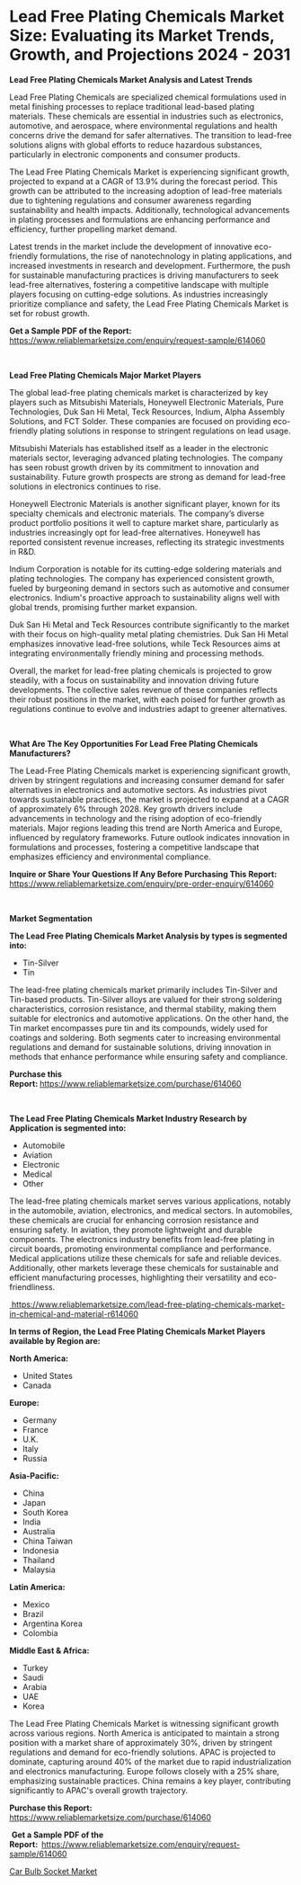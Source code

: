 <p><h1>Lead Free Plating Chemicals Market Size: Evaluating its Market Trends, Growth, and Projections 2024 - 2031</h1></p><p><strong>Lead Free Plating Chemicals Market Analysis and Latest Trends</strong></p>
<p><p>Lead Free Plating Chemicals are specialized chemical formulations used in metal finishing processes to replace traditional lead-based plating materials. These chemicals are essential in industries such as electronics, automotive, and aerospace, where environmental regulations and health concerns drive the demand for safer alternatives. The transition to lead-free solutions aligns with global efforts to reduce hazardous substances, particularly in electronic components and consumer products.</p><p>The Lead Free Plating Chemicals Market is experiencing significant growth, projected to expand at a CAGR of 13.9% during the forecast period. This growth can be attributed to the increasing adoption of lead-free materials due to tightening regulations and consumer awareness regarding sustainability and health impacts. Additionally, technological advancements in plating processes and formulations are enhancing performance and efficiency, further propelling market demand.</p><p>Latest trends in the market include the development of innovative eco-friendly formulations, the rise of nanotechnology in plating applications, and increased investments in research and development. Furthermore, the push for sustainable manufacturing practices is driving manufacturers to seek lead-free alternatives, fostering a competitive landscape with multiple players focusing on cutting-edge solutions. As industries increasingly prioritize compliance and safety, the Lead Free Plating Chemicals Market is set for robust growth.</p></p>
<p><strong>Get a Sample PDF of the Report:&nbsp;</strong> <a href="https://www.reliablemarketsize.com/enquiry/request-sample/614060?utm_campaign=1901&utm_medium=2&utm_source=Github&utm_content=ia&utm_term=27122024&utm_id=lead-free-plating-chemicals">https://www.reliablemarketsize.com/enquiry/request-sample/614060</a></p>
<p>&nbsp;</p>
<p><strong>Lead Free Plating Chemicals Major Market Players</strong></p>
<p><p>The global lead-free plating chemicals market is characterized by key players such as Mitsubishi Materials, Honeywell Electronic Materials, Pure Technologies, Duk San Hi Metal, Teck Resources, Indium, Alpha Assembly Solutions, and FCT Solder. These companies are focused on providing eco-friendly plating solutions in response to stringent regulations on lead usage.</p><p>Mitsubishi Materials has established itself as a leader in the electronic materials sector, leveraging advanced plating technologies. The company has seen robust growth driven by its commitment to innovation and sustainability. Future growth prospects are strong as demand for lead-free solutions in electronics continues to rise.</p><p>Honeywell Electronic Materials is another significant player, known for its specialty chemicals and electronic materials. The company’s diverse product portfolio positions it well to capture market share, particularly as industries increasingly opt for lead-free alternatives. Honeywell has reported consistent revenue increases, reflecting its strategic investments in R&D.</p><p>Indium Corporation is notable for its cutting-edge soldering materials and plating technologies. The company has experienced consistent growth, fueled by burgeoning demand in sectors such as automotive and consumer electronics. Indium's proactive approach to sustainability aligns well with global trends, promising further market expansion.</p><p>Duk San Hi Metal and Teck Resources contribute significantly to the market with their focus on high-quality metal plating chemistries. Duk San Hi Metal emphasizes innovative lead-free solutions, while Teck Resources aims at integrating environmentally friendly mining and processing methods. </p><p>Overall, the market for lead-free plating chemicals is projected to grow steadily, with a focus on sustainability and innovation driving future developments. The collective sales revenue of these companies reflects their robust positions in the market, with each poised for further growth as regulations continue to evolve and industries adapt to greener alternatives.</p></p>
<p>&nbsp;</p>
<p><strong>What Are The Key Opportunities For Lead Free Plating Chemicals Manufacturers?</strong></p>
<p><p>The Lead-Free Plating Chemicals market is experiencing significant growth, driven by stringent regulations and increasing consumer demand for safer alternatives in electronics and automotive sectors. As industries pivot towards sustainable practices, the market is projected to expand at a CAGR of approximately 6% through 2028. Key growth drivers include advancements in technology and the rising adoption of eco-friendly materials. Major regions leading this trend are North America and Europe, influenced by regulatory frameworks. Future outlook indicates innovation in formulations and processes, fostering a competitive landscape that emphasizes efficiency and environmental compliance.</p></p>
<p><strong>Inquire or Share Your Questions If Any Before Purchasing This Report:</strong> <a href="https://www.reliablemarketsize.com/enquiry/pre-order-enquiry/614060?utm_campaign=1901&utm_medium=2&utm_source=Github&utm_content=ia&utm_term=27122024&utm_id=lead-free-plating-chemicals">https://www.reliablemarketsize.com/enquiry/pre-order-enquiry/614060</a></p>
<p>&nbsp;</p>
<p><strong>Market Segmentation</strong></p>
<p><strong>The Lead Free Plating Chemicals Market Analysis by types is segmented into:</strong></p>
<p><ul><li>Tin-Silver</li><li>Tin</li></ul></p>
<p><p>The lead-free plating chemicals market primarily includes Tin-Silver and Tin-based products. Tin-Silver alloys are valued for their strong soldering characteristics, corrosion resistance, and thermal stability, making them suitable for electronics and automotive applications. On the other hand, the Tin market encompasses pure tin and its compounds, widely used for coatings and soldering. Both segments cater to increasing environmental regulations and demand for sustainable solutions, driving innovation in methods that enhance performance while ensuring safety and compliance.</p></p>
<p><strong>Purchase this Report:&nbsp;</strong><a href="https://www.reliablemarketsize.com/purchase/614060?utm_campaign=1901&utm_medium=2&utm_source=Github&utm_content=ia&utm_term=27122024&utm_id=lead-free-plating-chemicals">https://www.reliablemarketsize.com/purchase/614060</a></p>
<p>&nbsp;</p>
<p><strong>The Lead Free Plating Chemicals Market Industry Research by Application is segmented into:</strong></p>
<p><ul><li>Automobile</li><li>Aviation</li><li>Electronic</li><li>Medical</li><li>Other</li></ul></p>
<p><p>The lead-free plating chemicals market serves various applications, notably in the automobile, aviation, electronics, and medical sectors. In automobiles, these chemicals are crucial for enhancing corrosion resistance and ensuring safety. In aviation, they promote lightweight and durable components. The electronics industry benefits from lead-free plating in circuit boards, promoting environmental compliance and performance. Medical applications utilize these chemicals for safe and reliable devices. Additionally, other markets leverage these chemicals for sustainable and efficient manufacturing processes, highlighting their versatility and eco-friendliness.</p></p>
<p><a href="https://www.reliablemarketsize.com/lead-free-plating-chemicals-market-in-chemical-and-material-r614060?utm_campaign=1901&utm_medium=2&utm_source=Github&utm_content=ia&utm_term=27122024&utm_id=lead-free-plating-chemicals">&nbsp;https://www.reliablemarketsize.com/lead-free-plating-chemicals-market-in-chemical-and-material-r614060</a></p>
<p><strong>In terms of Region, the Lead Free Plating Chemicals Market Players available by Region are:</strong></p>
<p>
    <p> <strong> North America: </strong>
        <ul>
            <li>United States</li>
            <li>Canada</li>
        </ul>
        </p> 
    <p> <strong> Europe: </strong>
        <ul>
            <li>Germany</li>
            <li>France</li>
            <li>U.K.</li>
            <li>Italy</li>
            <li>Russia</li>
        </ul>
        </p> 
    <p> <strong> Asia-Pacific: </strong>
        <ul>
            <li>China</li>
            <li>Japan</li>
            <li>South Korea</li>
            <li>India</li>
            <li>Australia</li>
            <li>China Taiwan</li>
            <li>Indonesia</li>
            <li>Thailand</li>
            <li>Malaysia</li>
        </ul>
        </p> 
    <p> <strong> Latin America: </strong>
        <ul>
            <li>Mexico</li>
            <li>Brazil</li>
            <li>Argentina Korea</li>
            <li>Colombia</li>
        </ul>
        </p> 
    <p> <strong> Middle East & Africa: </strong>
        <ul>
            <li>Turkey</li>
            <li>Saudi</li>
            <li>Arabia</li>
            <li>UAE</li>
            <li>Korea</li>
        </ul>
    </p>
    </p>
<p><p>The Lead Free Plating Chemicals Market is witnessing significant growth across various regions. North America is anticipated to maintain a strong position with a market share of approximately 30%, driven by stringent regulations and demand for eco-friendly solutions. APAC is projected to dominate, capturing around 40% of the market due to rapid industrialization and electronics manufacturing. Europe follows closely with a 25% share, emphasizing sustainable practices. China remains a key player, contributing significantly to APAC's overall growth trajectory.</p></p>
<p><strong>Purchase this Report: </strong><a href="https://www.reliablemarketsize.com/purchase/614060?utm_campaign=1901&utm_medium=2&utm_source=Github&utm_content=ia&utm_term=27122024&utm_id=lead-free-plating-chemicals">https://www.reliablemarketsize.com/purchase/614060</a></p>
<p>&nbsp;<strong>Get a Sample PDF of the Report:&nbsp;&nbsp;</strong><a href="https://www.reliablemarketsize.com/enquiry/request-sample/614060?utm_campaign=1901&utm_medium=2&utm_source=Github&utm_content=ia&utm_term=27122024&utm_id=lead-free-plating-chemicals">https://www.reliablemarketsize.com/enquiry/request-sample/614060</a></p>
<p><strong></strong></p>
<p><p><a href="https://github.com/AKSHATREPORTPRIME/Market-Research-Report-List-6/blob/main/car-bulb-socket-market.md?utm_campaign=1901&utm_medium=2&utm_source=Github&utm_content=ia&utm_term=27122024&utm_id=lead-free-plating-chemicals">Car Bulb Socket Market</a></p></p>